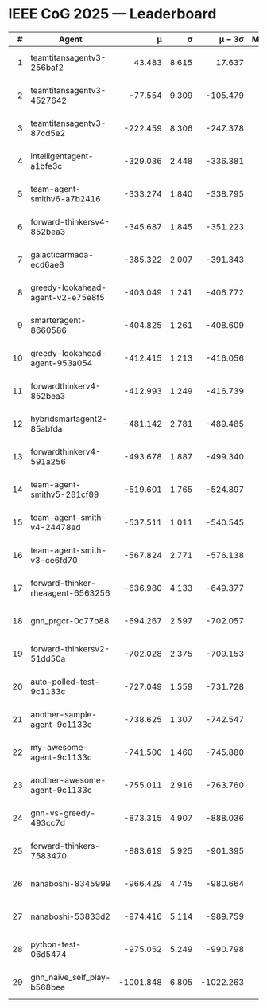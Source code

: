 # IEEE CoG 2025 — Leaderboard

| # | Agent | μ | σ | μ − 3σ | Matches | Updated |
|---:|---|---:|---:|---:|---:|---|
| 1 | teamtitansagentv3-256baf2 | 43.483 | 8.615 | 17.637 | 19956 | 2025-08-24 18:13 |
| 2 | teamtitansagentv3-4527642 | -77.554 | 9.309 | -105.479 | 19610 | 2025-08-24 18:13 |
| 3 | teamtitansagentv3-87cd5e2 | -222.459 | 8.306 | -247.378 | 20706 | 2025-08-24 18:13 |
| 4 | intelligentagent-a1bfe3c | -329.036 | 2.448 | -336.381 | 16551 | 2025-08-24 18:13 |
| 5 | team-agent-smithv6-a7b2416 | -333.274 | 1.840 | -338.795 | 19560 | 2025-08-24 18:13 |
| 6 | forward-thinkersv4-852bea3 | -345.687 | 1.845 | -351.223 | 15750 | 2025-08-24 18:13 |
| 7 | galacticarmada-ecd6ae8 | -385.322 | 2.007 | -391.343 | 18320 | 2025-08-24 18:13 |
| 8 | greedy-lookahead-agent-v2-e75e8f5 | -403.049 | 1.241 | -406.772 | 20080 | 2025-08-24 18:13 |
| 9 | smarteragent-8660586 | -404.825 | 1.261 | -408.609 | 16332 | 2025-08-24 18:13 |
| 10 | greedy-lookahead-agent-953a054 | -412.415 | 1.213 | -416.056 | 18140 | 2025-08-24 18:13 |
| 11 | forwardthinkerv4-852bea3 | -412.993 | 1.249 | -416.739 | 16254 | 2025-08-24 18:13 |
| 12 | hybridsmartagent2-85abfda | -481.142 | 2.781 | -489.485 | 16308 | 2025-08-24 18:13 |
| 13 | forwardthinkerv4-591a256 | -493.678 | 1.887 | -499.340 | 16137 | 2025-08-24 18:13 |
| 14 | team-agent-smithv5-281cf89 | -519.601 | 1.765 | -524.897 | 18960 | 2025-08-24 18:13 |
| 15 | team-agent-smith-v4-24478ed | -537.511 | 1.011 | -540.545 | 19856 | 2025-08-24 18:13 |
| 16 | team-agent-smith-v3-ce6fd70 | -567.824 | 2.771 | -576.138 | 20256 | 2025-08-24 18:13 |
| 17 | forward-thinker-rheaagent-6563256 | -636.980 | 4.133 | -649.377 | 18428 | 2025-08-24 18:13 |
| 18 | gnn_prgcr-0c77b88 | -694.267 | 2.597 | -702.057 | 17200 | 2025-08-24 18:13 |
| 19 | forward-thinkersv2-51dd50a | -702.028 | 2.375 | -709.153 | 19008 | 2025-08-24 18:13 |
| 20 | auto-polled-test-9c1133c | -727.049 | 1.559 | -731.728 | 20080 | 2025-08-24 18:13 |
| 21 | another-sample-agent-9c1133c | -738.625 | 1.307 | -742.547 | 19600 | 2025-08-24 18:13 |
| 22 | my-awesome-agent-9c1133c | -741.500 | 1.460 | -745.880 | 19680 | 2025-08-24 18:13 |
| 23 | another-awesome-agent-9c1133c | -755.011 | 2.916 | -763.760 | 21020 | 2025-08-24 18:13 |
| 24 | gnn-vs-greedy-493cc7d | -873.315 | 4.907 | -888.036 | 15240 | 2025-08-24 18:13 |
| 25 | forward-thinkers-7583470 | -883.619 | 5.925 | -901.395 | 18100 | 2025-08-24 18:13 |
| 26 | nanaboshi-8345999 | -966.429 | 4.745 | -980.664 | 15890 | 2025-08-24 18:13 |
| 27 | nanaboshi-53833d2 | -974.416 | 5.114 | -989.759 | 15220 | 2025-08-24 18:13 |
| 28 | python-test-06d5474 | -975.052 | 5.249 | -990.798 | 15690 | 2025-08-24 18:13 |
| 29 | gnn_naive_self_play-b568bee | -1001.848 | 6.805 | -1022.263 | 15620 | 2025-08-24 18:13 |
